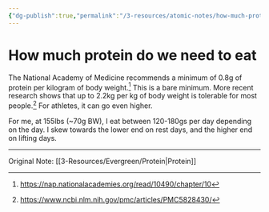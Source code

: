 ```yaml
---
{"dg-publish":true,"permalink":"/3-resources/atomic-notes/how-much-protein-do-we-need-to-eat/","tags":["☢️_Atomic","🍽️_Nutrition","🌲_Evergreen"],"updated":"2025-10-19T09:17:36.738-07:00"}
---
```



# How much protein do we need to eat

The National Academy of Medicine recommends a minimum of 0.8g of protein per kilogram of body weight.[^3] This is a bare minimum. More recent research shows that up to 2.2kg per kg of body weight is tolerable for most people.[^4] For athletes, it can go even higher.

For me, at 155lbs (~70g BW), I eat between 120-180gs per day depending on the day. I skew towards the lower end on rest days, and the higher end on lifting days.

[^1]: https://www.hsph.harvard.edu/nutritionsource/what-should-you-eat/protein/
[^2]: https://www.eufic.org/en/whats-in-food/article/what-are-proteins-and-what-is-their-function-in-the-body
[^3]: https://nap.nationalacademies.org/read/10490/chapter/10
[^4]: https://www.ncbi.nlm.nih.gov/pmc/articles/PMC5828430/

---
Original Note: [[3-Resources/Evergreen/Protein\|Protein]]